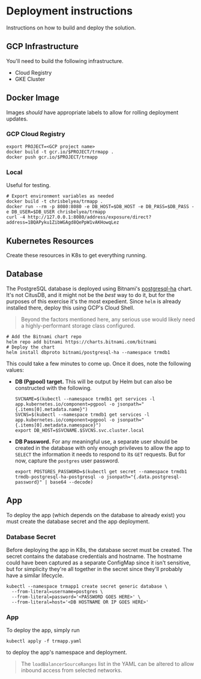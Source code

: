 # Deployment instructions
Instructions on how to build and deploy the solution.

## GCP Infrastructure
You'll need to build the following infrastructure.
- Cloud Registry
- GKE Cluster

## Docker Image
Images _should_ have appropriate labels to allow for rolling deployment updates.

### GCP Cloud Registry
```shell
export PROJECT=<GCP project name>
docker build -t gcr.io/$PROJECT/trmapp .
docker push gcr.io/$PROJECT/trmapp
```

### Local
Useful for testing.
```shell
# Export environment variables as needed
docker build -t chrisbelyea/trmapp .
docker run --rm -p 8080:8080 -e DB_HOST=$DB_HOST -e DB_PASS=$DB_PASS -e DB_USER=$DB_USER chrisbelyea/trmapp
curl -4 http://127.0.0.1:8080/address/exposure/direct?address=1BQAPyku1ZibWGAgd8QePpW1vAKHowqLez
```

## Kubernetes Resources
Create these resources in K8s to get everything running.

## Database
The PostgreSQL database is deployed using Bitnami's [postgresql-ha](https://artifacthub.io/packages/helm/bitnami/postgresql-ha) chart. It's not CitusDB, and it might not be the _best_ way to do it, but for the purposes of this exercise it's the most expedient. Since `helm` is already installed there, deploy this using GCP's Cloud Shell.

> Beyond the factors mentioned here, any serious use would likely need a highly-performant storage class configured.

```shell
# Add the Bitnami chart repo
helm repo add bitnami https://charts.bitnami.com/bitnami
# Deploy the chart
helm install dbproto bitnami/postgresql-ha --namespace trmdb1
```

This could take a few minutes to come up. Once it does, note the following values:

- **DB (Pgpool) target.** This will be output by Helm but can also be constructed with the following.
  ```shell
  SVCNAME=$(kubectl --namespace trmdb1 get services -l app.kubernetes.io/component=pgpool -o jsonpath="{.items[0].metadata.name}")
  SVCNS=$(kubectl --namespace trmdb1 get services -l app.kubernetes.io/component=pgpool -o jsonpath="{.items[0].metadata.namespace}")
  export DB_HOST=$SVCNAME.$SVCNS.svc.cluster.local
  ```
- **DB Password.** For any meaningful use, a separate user should be created in the database with only enough privileves to allow the app to `SELECT` the information it needs to respond to its `GET` requests. But for now, capture the `postgres` user password.
  ```shell
  export POSTGRES_PASSWORD=$(kubectl get secret --namespace trmdb1 trmdb-postgresql-ha-postgresql -o jsonpath="{.data.postgresql-password}" | base64 --decode)
  ```

## App
To deploy the app (which depends on the database to already exist) you must create the database secret and the app deployment.

### Database Secret
Before deploying the app in K8s, the database secret must be created. The secret contains the database credentials and hostname. The hostname could have been captured as a separate ConfigMap since it isn't sensitive, but for simplicity they're all together in the secret since they'll probably have a similar lifecycle.

```shell
kubectl --namespace trmapp1 create secret generic database \
  --from-literal=username=postgres \
  --from-literal=password='<PASSWORD GOES HERE>' \
  --from-literal=host='<DB HOSTNAME OR IP GOES HERE>'
```

### App
To deploy the app, simply run
```shell
kubectl apply -f trmapp.yaml
```
to deploy the app's namespace and deployment.

> The `loadBalancerSourceRanges` list in the YAML can be altered to allow inbound access from selected networks.
